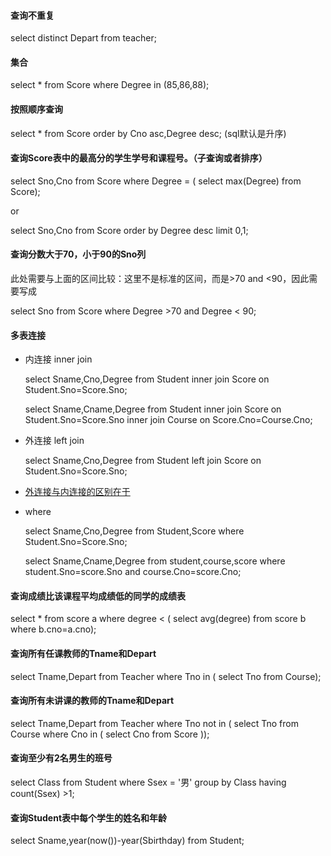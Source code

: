 #### 查询不重复

select distinct Depart from teacher;

#### 集合

select * from Score where Degree in (85,86,88);

#### 按照顺序查询

select * from Score order by Cno asc,Degree desc;  (sql默认是升序)

#### 查询Score表中的最高分的学生学号和课程号。（子查询或者排序）

select Sno,Cno from Score where Degree = ( select max(Degree) from Score); 

or

select Sno,Cno from Score order by Degree desc limit 0,1;

#### 查询分数大于70，小于90的Sno列

此处需要与上面的区间比较：这里不是标准的区间，而是>70 and <90，因此需要写成

select Sno from Score where Degree >70 and Degree < 90;

#### 多表连接

- 内连接 inner join

  select Sname,Cno,Degree from Student inner join Score on Student.Sno=Score.Sno;

  select Sname,Cname,Degree from Student inner join Score on Student.Sno=Score.Sno inner join  Course on Score.Cno=Course.Cno;

- 外连接 left join

  select Sname,Cno,Degree from Student left join Score on Student.Sno=Score.Sno;

- [外连接与内连接的区别在于](https://www.cnblogs.com/tinyj/p/10035143.html)

- where

  select Sname,Cno,Degree from Student,Score where Student.Sno=Score.Sno;

  select Sname,Cname,Degree from student,course,score where student.Sno=score.Sno and course.Cno=score.Cno;

#### 查询成绩比该课程平均成绩低的同学的成绩表

select * from score a  where degree < ( select avg(degree) from score b where b.cno=a.cno);

#### 查询所有任课教师的Tname和Depart

select Tname,Depart from Teacher where Tno in ( select Tno from Course);

#### 查询所有未讲课的教师的Tname和Depart

select Tname,Depart from Teacher where Tno not in ( select Tno from Course where Cno in ( select Cno from Score ));

#### 查询至少有2名男生的班号

select Class from Student where Ssex = '男' group by Class  having count(Ssex) >1;

#### 查询Student表中每个学生的姓名和年龄

select Sname,year(now())-year(Sbirthday) from Student;



